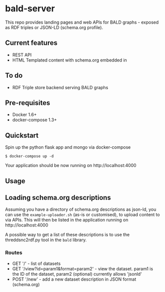 # bald-server
This repo provides landing pages and web APIs for BALD graphs - exposed as RDF triples or JSON-LD (schema.org profile).

## Current features
* REST API
* HTML Templated content with schema.org embedded in

## To do
* RDF Triple store backend serving BALD graphs


## Pre-requisites
* Docker 1.6+
* docker-compose 1.3+

## Quickstart

Spin up the python flask app and mongo via docker-compose
```
$ docker-compose up -d
```

Your application should be now running on http://localhost:4000

## Usage

## Loading schema.org descriptions

Assuming you have a directory of schema.org descriptions as json-ld, you can use the `example-uploader.sh` (as-is or customised),
to upload content to via APIs. This will then be listed in the application running on http://localhost:4000

A possible way to get a list of these descriptions is to use the threddsnc2rdf.py tool in the `bald` library.

### Routes

* GET '/' - list of datasets
* GET '/view?id=param1&format=param2' - view the dataset. param1 is the ID of the dataset, param2 (optional) currently allows 'jsonld'
* POST '/new' - add a new dataset description in JSON format (schema.org)

